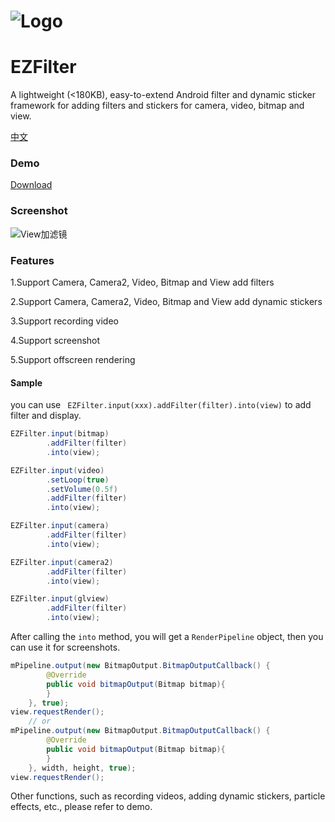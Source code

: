 # ![Logo](https://raw.githubusercontent.com/uestccokey/EZFilter/master/logo.png)
# EZFilter

A lightweight (<180KB), easy-to-extend Android filter and dynamic sticker framework for adding filters and stickers for camera, video, bitmap and view.

[中文](README-CN.md)

### Demo

[Download](https://raw.githubusercontent.com/uestccokey/EZFilter/master/demo.apk)

### Screenshot

![View加滤镜](https://raw.githubusercontent.com/uestccokey/EZFilter/master/view-filter.gif)

### Features

1.Support Camera, Camera2, Video, Bitmap and View add filters

2.Support Camera, Camera2, Video, Bitmap and View add dynamic stickers

3.Support recording video

4.Support screenshot

5.Support offscreen rendering

#### Sample

you can use ` EZFilter.input(xxx).addFilter(filter).into(view)` to add filter and display.

``` java
EZFilter.input(bitmap)
        .addFilter(filter)
        .into(view);
```

``` java
EZFilter.input(video)
        .setLoop(true)
        .setVolume(0.5f)
        .addFilter(filter)
        .into(view);
```

``` java
EZFilter.input(camera)
        .addFilter(filter)
        .into(view);
```

``` java
EZFilter.input(camera2)
        .addFilter(filter)
        .into(view);
```

``` java
EZFilter.input(glview)
        .addFilter(filter)
        .into(view);
```

After calling the `into` method, you will get a `RenderPipeline` object, then you can use it for screenshots.

``` java
mPipeline.output(new BitmapOutput.BitmapOutputCallback() {
        @Override
        public void bitmapOutput(Bitmap bitmap){
        }
    }, true);
view.requestRender();
    // or
mPipeline.output(new BitmapOutput.BitmapOutputCallback() {
        @Override
        public void bitmapOutput(Bitmap bitmap){
        }
    }, width, height, true);
view.requestRender();
```
Other functions, such as recording videos, adding dynamic stickers, particle effects, etc., please refer to demo.

